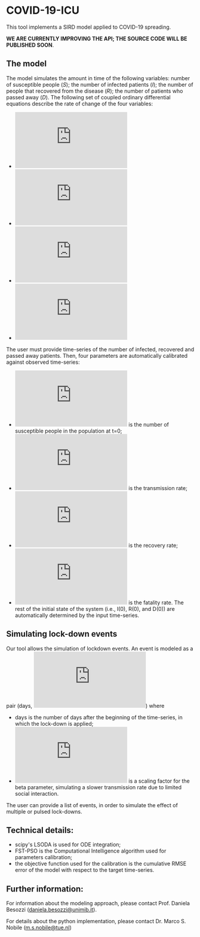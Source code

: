 # COVID-19-ICU

This tool implements a SIRD model applied to COVID-19 spreading. 

**WE ARE CURRENTLY IMPROVING THE API; THE SOURCE CODE WILL BE PUBLISHED SOON**.

## The model

The model simulates the amount in time of the following variables: number of susceptible people (*S*); the number of infected patients (*I*); the number of people that recovered from the disease (*R*); the number of patients who passed away (*D*). The following set of coupled ordinary differential equations describe the rate of change of the four variables:
- ![alt text](https://latex.codecogs.com/gif.latex?%5Cdot%20S%20%3D%20-%5Cbeta%20%5Ccdot%20S%20%5Ccdot%20I "dS/dt = -beta*S*I")
- ![alt text](https://latex.codecogs.com/gif.latex?%5Cdot%20I%20%3D%20%5Cbeta%20%5Ccdot%20S%20%5Ccdot%20I%20-%20%5Cgamma%20%5Ccdot%20I%20-%20%5Cdelta%20%5Ccdot%20I "dI/dt = beta*S*I - gamma*I - delta*I")
- ![alt text](https://latex.codecogs.com/gif.latex?%5Cdot%20R%20%3D%20-%5Cgamma%20%5Ccdot%20I "dR/dt=delta*I")
- ![alt text](https://latex.codecogs.com/gif.latex?%5Cdot%20D%20%3D%20-%5Cdelta%20%5Ccdot%20I "dD/dt=delta*I")

The user must provide time-series of the number of infected, recovered and passed away patients. Then, four parameters are automatically calibrated against observed time-series:
- ![alt text](https://latex.codecogs.com/gif.latex?%5Csmall%20S%280%29 "S(0)") is the number of susceptible people in the population at t=0;
- ![alt text](https://latex.codecogs.com/gif.latex?%5Csmall%20%5Cbeta "beta") is the transmission rate;
- ![alt text](https://latex.codecogs.com/gif.latex?%5Csmall%20%5Cgamma "gamma") is the recovery rate;
- ![alt text](https://latex.codecogs.com/gif.latex?%5Csmall%20%5Cdelta "delta") is the fatality rate.
The rest of the initial state of the system (i.e., I(0), R(0), and D(0)) are automatically determined by the input time-series.

## Simulating lock-down events

Our tool allows the simulation of lockdown events. An event is modeled as a pair (days, ![alt text](https://latex.codecogs.com/gif.latex?%5Csmall%20%5Calpha "alpha")) where
- days is the number of days after the beginning of the time-series, in which the lock-down is applied;
- ![alt text](https://latex.codecogs.com/gif.latex?%5Csmall%20%5Calpha "alpha") is a scaling factor for the beta parameter, simulating a slower transmission rate due to limited social interaction.

The user can provide a list of events, in order to simulate the effect of multiple or pulsed lock-downs.

## Technical details:
- scipy's LSODA is used for ODE integration; 
- FST-PSO is the Computational Intelligence algorithm used for parameters calibration;
- the objective function used for the calibration is the cumulative RMSE error of the model with respect to the target time-series.

## Further information:

For information about the modeling approach, please contact Prof. Daniela Besozzi (daniela.besozzi@unimib.it).

For details about the python implementation, please contact Dr. Marco S. Nobile (m.s.nobile@tue.nl)

